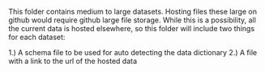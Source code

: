 This folder contains medium to large datasets. Hosting files these large on github would require github large file storage. While this is a possibility, all the current data is hosted elsewhere, so this folder will include two things for each dataset:

1.) A schema file to be used for auto detecting the data dictionary
2.) A file with a link to the url of the hosted data

